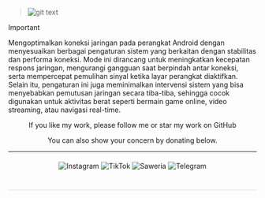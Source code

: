 > ![git text](/native/img/IFS.png)


> [!IMPORTANT]
> Mengoptimalkan koneksi jaringan pada perangkat Android dengan menyesuaikan berbagai pengaturan sistem yang berkaitan dengan stabilitas dan performa koneksi. Mode ini dirancang untuk meningkatkan kecepatan respons jaringan, mengurangi gangguan saat berpindah antar koneksi, serta mempercepat pemulihan sinyal ketika layar perangkat diaktifkan.
Selain itu, pengaturan ini juga meminimalkan intervensi sistem yang bisa menyebabkan pemutusan jaringan secara tiba-tiba, sehingga cocok digunakan untuk aktivitas berat seperti bermain game online, video streaming, atau navigasi real-time.

<!-- Tambahkan ini di <head> HTML kamu -->
<div align="center">
  If you like my work, please follow me or star my work on GitHub
  
You can also show your concern by donating below.
<div align="center">
 </div>
<hr/>

  <div style="margin: 20px 0;">
    <a href="https://www.instagram.com/pai_calll?igsh=OGZnYmZ5OGdiMG9r" target="_blank" style="text-decoration: none;">
      <img src="https://img.shields.io/badge/-Instagram-red?style=for-the-badge&logo=instagram&logoColor=white" alt="Instagram">
    </a>
    <a href="https://www.tiktok.com/@pai.call" target="_blank" style="text-decoration: none;">
      <img src="https://img.shields.io/badge/-TikTok-black?style=for-the-badge&logo=tiktok&logoColor=white" alt="TikTok">
    </a>
    <a href="https://saweria.co/Uniccc" target="_blank" style="text-decoration: none;">
      <img src="https://img.shields.io/badge/-Saweria-yellow?style=for-the-badge&logo=saweria&logoColor=white" alt="Saweria">
    </a>
    <a href="https://t.me/Yeye_PID" target="_blank" style="text-decoration: none;">
      <img src="https://img.shields.io/badge/-Telegram-blue?style=for-the-badge&logo=telegram&logoColor=white" alt="Telegram">
    </a>
  </div>

  <hr style="border: none; height: 1px; background: #ddd; margin: 40px 0;">

</div>
